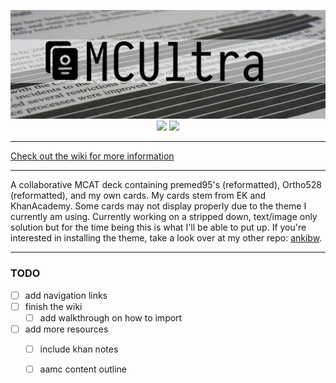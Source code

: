 <p align="center">
<img src="/logo/mcultra.jpg"></img>
<img src="https://img.shields.io/github/last-commit/capaldo/mcultra.svg?color=red&label=Last%20Updated&style=for-the-badge"></img>
<img src="https://img.shields.io/badge/card%20count-5900%2B-yellow.svg?&style=for-the-badge"></img>
</p>

---

[Check out the wiki for more information](https://github.com/capaldo/MCUltra/wiki)

---

A collaborative MCAT deck containing premed95's (reformatted), Ortho528 (reformatted), and my own cards. My cards stem from EK and KhanAcademy. Some cards may not display properly due to the theme I currently am using. Currently working on a stripped down, text/image only solution but for the time being this is what I'll be able to put up. If you're interested in installing the theme, take a look over at my other repo: [ankibw](https://github.com/capaldo/ankiBW).

---

### TODO
- [ ] add navigation links
- [ ] finish the wiki
  - [ ] add walkthrough on how to import
- [ ] add more resources
    - [ ] include khan notes
    - [ ] aamc content outline


